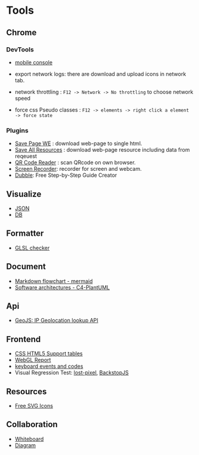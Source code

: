 # Tools

## Chrome 

### DevTools

- [mobile console](https://developer.chrome.com/docs/devtools/remote-debugging/)

- export network logs: there are download and upload icons in network tab.

- network throttling : `F12 -> Network -> No throttling` to choose network speed

- force css Pseudo classes : `F12 -> elements -> right click a element -> force state`

### Plugins
    
- [Save Page WE](https://chrome.google.com/webstore/detail/save-page-we/dhhpefjklgkmgeafimnjhojgjamoafof) : download web-page to single html.
- [Save All Resources](https://chrome.google.com/webstore/detail/save-all-resources/abpdnfjocnmdomablahdcfnoggeeiedb) : download web-page resource including data from reqeuest
- [QR Code Reader](https://chrome.google.com/webstore/detail/qr-code-reader/likadllkkidlligfcdhfnnbkjigdkmci) : scan QRcode on own browser.
- [Screen Recorder](https://chrome.google.com/webstore/detail/screen-recorder/hniebljpgcogalllopnjokppmgbhaden/related): recorder for screen and webcam.
- [Dubble](https://chromewebstore.google.com/detail/dubble-%E2%80%94-free-step-by-ste/odinmjjdainghmojdffgpjmkefajhlbn): Free Step-by-Step Guide Creator

## Visualize

- [JSON](https://jsoncrack.com/editor)
- [DB](https://dbdiagram.io/home)

## Formatter

- [GLSL checker](http://evanw.github.io/glslx/)

## Document

- [Markdown flowchart - mermaid](https://mermaid.live/edit)
- [Software architectures - C4-PlantUML](https://github.com/plantuml-stdlib/C4-PlantUML)

## Api

- [GeoJS: IP Geolocation lookup API](https://www.geojs.io/)

## Frontend

- [CSS HTML5 Support tables](https://caniuse.com/)
- [WebGL Report](https://webglreport.com/)
- [keyboard events and codes](https://www.w3.org/2002/09/tests/keys.html)
- Visual Regression Test: [lost-pixel](https://github.com/lost-pixel/lost-pixel), [BackstopJS](https://github.com/garris/BackstopJS?tab=readme-ov-file)

## Resources

- [Free SVG Icons](https://www.svgrepo.com/vectors/cursor/)

## Collaboration

- [Whiteboard](https://metroretro.io/)
- [Diagram](https://whimsical.com/)
